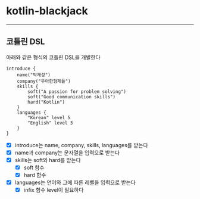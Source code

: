 # kotlin-blackjack
***
## 코틀린 DSL
아래와 같은 형식의 코틀린 DSL을 개발한다
```
introduce {
    name("박재성")
    company("우아한형제들")
    skills {
        soft("A passion for problem solving")
        soft("Good communication skills")
        hard("Kotlin")
    }
    languages {
        "Korean" level 5
        "English" level 3
    }
}
```
- [x] introduce는 name, company, skills, languages를 받는다
- [x] name과 company는 문자열을 입력으로 받는다
- [x] skills는 soft와 hard를 받는다
  - [x] soft 함수
  - [x] hard 함수
- [x] languages는 언어와 그에 따른 레벨을 입력으로 받는다
  - [x] infix 함수 level이 필요하다